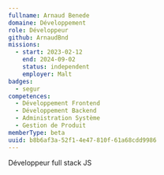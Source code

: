 ```yaml
---
fullname: Arnaud Benede
domaine: Développement
role: Développeur
github: ArnaudBnd
missions:
  - start: 2023-02-12
    end: 2024-09-02
    status: independent
    employer: Malt
badges:
  - segur
competences:
  - Développement Frontend
  - Développement Backend
  - Administration Système
  - Gestion de Produit
memberType: beta
uuid: b8b6af3a-52f1-4e47-810f-61a68cdd9986
---
```

Développeur full stack JS